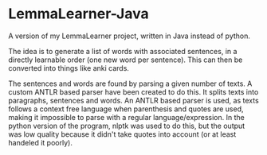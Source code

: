 # LemmaLearner-Java

A version of my LemmaLearner project, written in Java instead of python.

The idea is to generate a list of words with associated sentences, in a directly learnable order (one new word per sentence). This can then be converted into things like anki cards.

The sentences and words are found by parsing a given number of texts. A custom ANTLR based parser have been created to do this. It splits texts into paragraphs, sentences and words. An ANTLR based parser is used, as texts follows a context free language when parenthesis and quotes are used, making it impossible to parse with a regular language/expression. In the python version of the program, nlptk was used to do this, but the output was low quality because it didn't take quotes into account (or at least handeled it poorly).
